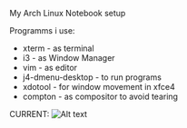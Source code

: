 My Arch Linux Notebook setup

Programms i use:
+  xterm - as terminal
+  i3 - as Window Manager
+  vim - as editor
+  j4-dmenu-desktop - to run programs
+  xdotool - for window movement in xfce4
+  compton - as compositor to avoid tearing

CURRENT:
![Alt text](https://raw.github.com/madnight/mobile_dotfiles/master/screenshot.png "SCREENSHOT")
